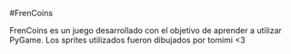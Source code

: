 #FrenCoins

FrenCoins es un juego desarrollado con el objetivo de aprender a utilizar PyGame. 
Los sprites utilizados fueron dibujados por tomimi <3